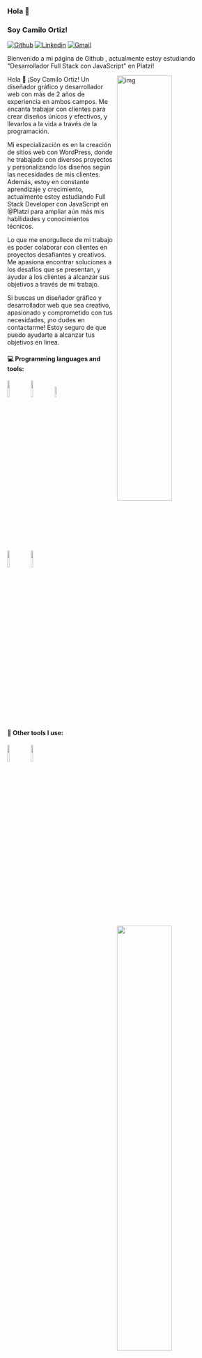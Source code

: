 ### Hola 👋 
### Soy Camilo Ortiz!

[![Github](https://img.shields.io/badge/-Github-000?style=flat&logo=Github&logoColor=white)](https://github.com/camilortizdev)
[![Linkedin](https://img.shields.io/badge/-LinkedIn-blue?style=flat&logo=Linkedin&logoColor=white)](https://www.linkedin.com/in/camilortizdev/)
[![Gmail](https://img.shields.io/badge/-Gmail-c14438?style=flat&logo=Gmail&logoColor=white)](mailto:admin@camilortiz.com)

Bienvenido a mi página de Github , actualmente estoy estudiando "Desarrollador Full Stack con JavaScript" en Platzi!  

<img align="right" alt="img" src="https://avatars.githubusercontent.com/u/103149894?s=400&u=d6ec3fad9491e08ae9c80db869c888128067360e&v=4" width="50%" height="auto" />

Hola 👋
¡Soy Camilo Ortiz!
Un diseñador gráfico y desarrollador web con más de 2 años de experiencia en ambos campos. Me encanta trabajar con clientes para crear diseños únicos y efectivos, y llevarlos a la vida a través de la programación.

Mi especialización es en la creación de sitios web con WordPress, donde he trabajado con diversos proyectos y personalizando los diseños según las necesidades de mis clientes. Además, estoy en constante aprendizaje y crecimiento, actualmente estoy estudiando Full Stack Developer con JavaScript en @Platzi para ampliar aún más mis habilidades y conocimientos técnicos.

Lo que me enorgullece de mi trabajo es poder colaborar con clientes en proyectos desafiantes y creativos. Me apasiona encontrar soluciones a los desafíos que se presentan, y ayudar a los clientes a alcanzar sus objetivos a través de mi trabajo.

Si buscas un diseñador gráfico y desarrollador web que sea creativo, apasionado y comprometido con tus necesidades, ¡no dudes en contactarme! Estoy seguro de que puedo ayudarte a alcanzar tus objetivos en línea.
#### :computer: Programming languages and tools: 
<p>
	<img width="50%" align="right" src="https://github-readme-stats.vercel.app/api?username=camilortizdev&show_icons=true&hide_border=true" />

<code><img width="10%" src="https://www.vectorlogo.zone/logos/w3_html5/w3_html5-ar21.svg"></code>
<code><img width="10%" src="https://www.vectorlogo.zone/logos/w3_css/w3_css-ar21.svg"></code>
<code><img width="8%" src="https://www.vectorlogo.zone/logos/javascript/javascript-ar21.svg"></code>
<br />
<code><img width="10%" src="https://www.vectorlogo.zone/logos/reactjs/reactjs-ar21.svg"></code>
<code><img width="10%" src="https://www.vectorlogo.zone/logos/git-scm/git-scm-ar21.svg"></code>
</p>

#### :muscle: Other tools I use:
<code><img width="10%" src="https://www.vectorlogo.zone/logos/figma/figma-ar21.svg"></code>
<code><img width="10%" src="https://1757140519.rsc.cdn77.org/blog/wp-content/uploads/sites/4/2018/05/kernel-security-check-failure-photoshop-windows-10.png"></code>
